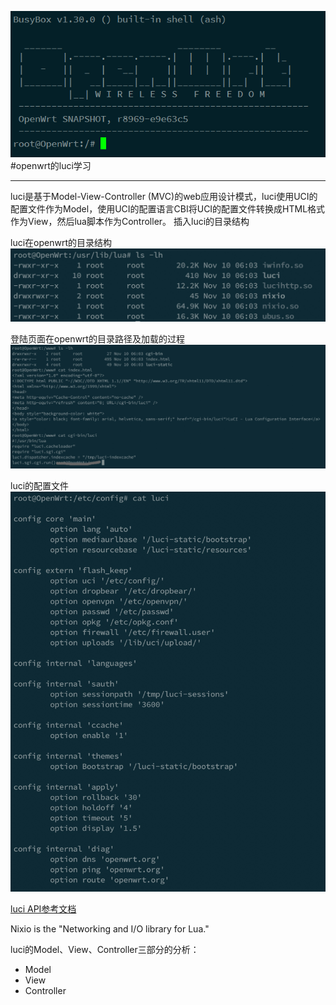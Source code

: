![openwrt登陆界面](https://raw.githubusercontent.com/chujun-L/chujun-L.github.io/master/images/openwrt.png)
#openwrt的luci学习
***
luci是基于Model-View-Controller (MVC)的web应用设计模式，luci使用UCI的配置文件作为Model，使用UCI的配置语言CBI将UCI的配置文件转换成HTML格式作为View，然后lua脚本作为Controller。
插入luci的目录结构

luci在openwrt的目录结构
![luci目录结构](https://raw.githubusercontent.com/chujun-L/chujun-L.github.io/master/images/luci-patch.jpg)

登陆页面在openwrt的目录路径及加载的过程
![web login](https://raw.githubusercontent.com/chujun-L/chujun-L.github.io/master/images/openwrt-loginweb.jpg)

luci的配置文件
![配置文件](https://raw.githubusercontent.com/chujun-L/chujun-L.github.io/master/images/luci的配置文件.jpg)

[luci API参考文档](https://htmlpreview.github.io/?https://github.com/openwrt/luci/blob/master/documentation/api/index.html)

Nixio is the "Networking and I/O library for Lua." 

luci的Model、View、Controller三部分的分析：
* Model
* View
* Controller